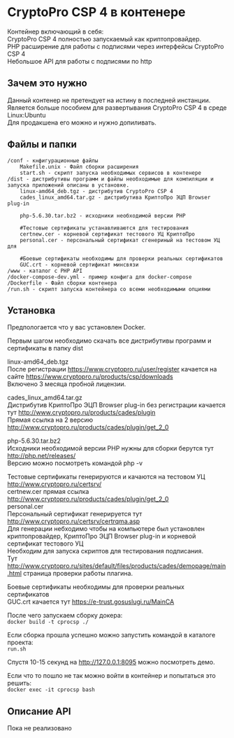 CryptoPro CSP 4 в контенере
===========================

Контейнер включающий в себя:  
CryptoPro CSP 4 полностью запускаемый как криптопровайдер.  
PHP расширение для работы с подписями через интерфейсы CryptoPro CSP 4  
Небольшое API для работы с подписями по http  

Зачем это нужно
---------------
Данный контенер не претендует на истину в последней инстанции.   
Является больше пособием для развертывания CryptoPro CSP 4 в среде Linux:Ubuntu  
Для продакшена его можно и нужно допиливать.  

Файлы и папки
-------------
    /conf - кнфигурационные файлы 
        Makefile.unix - Файл сборки расширения
        start.sh - скрипт запуска необходимых сервисов в контенере
    /dist - дистрибутивы программ и файлы необходимые для компиляции и запуска приложений описаны в установке.
        linux-amd64_deb.tgz - дистрибутив CryptoPro CSP 4
        cades_linux_amd64.tar.gz - дистрибутива КриптоПро ЭЦП Browser plug-in
        
        php-5.6.30.tar.bz2 - исходники необходимой версии PHP
        
        #Тестовые сертификаты устанавливаются для тестирования
        certnew.cer - корневой сертификат тестового УЦ КриптоПро 
        personal.cer - персональный сертификат сгенериный на тестовом УЦ для
        
        #Боевые сертификаты необходимы для проверки реальных сертификатов 
        GUC.crt - корневой сертификат минсвязи
    /www - каталог с PHP API
    /docker-compose-dev.yml - пример конфига для docker-compose 
    /Dockerfile - Файл сборки контенера
    /run.sh - скрипт запуска контейнера со всеми необходимыми опциями
    
Установка
---------
Предпологается что у вас установлен Docker.

Первым шагом необходимо скачать все дистрибутивы программ и сертификаты в папку dist 

linux-amd64_deb.tgz  
После регистрации https://www.cryptopro.ru/user/register качается на сайте https://www.cryptopro.ru/products/csp/downloads  
Включено 3 месяца пробной лицензии.  
        
cades_linux_amd64.tar.gz  
Дистрибутив КриптоПро ЭЦП Browser plug-in без регистрации качается тут http://www.cryptopro.ru/products/cades/plugin  
Прямая ссылка на 2 версию http://www.cryptopro.ru/products/cades/plugin/get_2_0  

php-5.6.30.tar.bz2  
Исходники необходимой версии PHP нужны для сборки берутся тут http://php.net/releases/  
Версию можно посмотреть командой php -v  

Тестовые сертификаты генерируются и качаются на тестовом УЦ http://www.cryptopro.ru/certsrv/  
certnew.cer прямая ссылка http://www.cryptopro.ru/products/cades/plugin/get_2_0  
personal.cer  
Персональный сертификат генерируется тут http://www.cryptopro.ru/certsrv/certrqma.asp  
Для генерации небходимо чтобы на компьютере был установлен криптопровайдер, КриптоПро ЭЦП Browser plug-in и корневой сертификат тестового УЦ  
Необходим для запуска скриптов для тестирования подписания.  
Тут http://www.cryptopro.ru/sites/default/files/products/cades/demopage/main.html страница проверки работы плагина.  

Боевые сертификаты необходимы для проверки реальных сертификатов   
GUC.crt качается тут https://e-trust.gosuslugi.ru/MainCA  

После чего запускаем сборку докера:  
```docker build -t cprocsp ./```
  
Если сборка прошла успешно можно запустить командой в каталоге проекта:  
```run.sh```   
  
Спустя 10-15 секунд на http://127.0.0.1:8095 можно посмотреть демо.  

Если что то пошло не так можно войти в контейнер и попытаться это решить:  
```docker exec -it cprocsp bash```

Описание API
-----------
Пока не реализовано